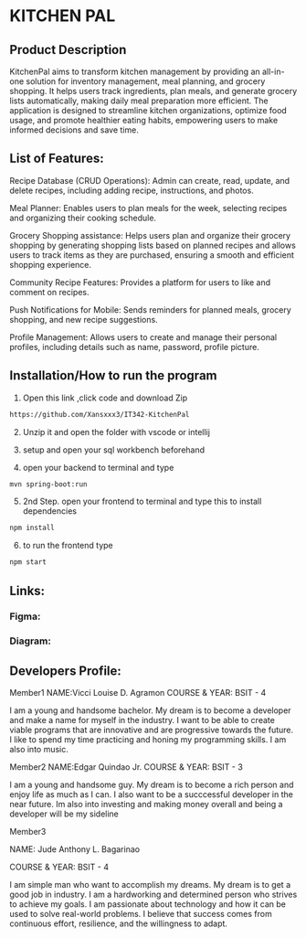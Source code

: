 

# KITCHEN PAL

## Product Description
KitchenPal aims to transform kitchen management by providing an all-in-one solution for inventory management, meal planning, and grocery shopping. It helps users track ingredients, plan meals, and generate grocery lists automatically, making daily meal preparation more efficient. The application is designed to streamline kitchen organizations, optimize food usage, and promote healthier eating habits, empowering users to make informed decisions and save time. 

## List of Features:
Recipe Database (CRUD Operations): Admin can create, read, update, and delete recipes, including adding recipe, instructions, and photos.

Meal Planner: Enables users to plan meals for the week, selecting recipes and organizing their cooking schedule. 

Grocery Shopping assistance: Helps users plan and organize their grocery shopping by generating shopping lists based on planned recipes and allows users to track items as they are purchased, ensuring a smooth and efficient shopping experience. 

Community Recipe Features: Provides a platform for users to like and comment on recipes.

Push Notifications for Mobile: Sends reminders for planned meals, grocery shopping, and new recipe suggestions.

Profile Management: Allows users to create and manage their personal profiles, including details such as name, password, profile picture.

## Installation/How to run the program

1. Open this link ,click code and download Zip
```bash
https://github.com/Xansxxx3/IT342-KitchenPal
```
2. Unzip it and open the folder with vscode or intellij 

3. setup and open your sql workbench beforehand 

4. open your backend to terminal and type
```bash
mvn spring-boot:run
```
5. 2nd Step. open your frontend to terminal and type this to install dependencies
```bash
npm install
```
6. to run the frontend type
```bash
npm start
```

## Links:

### Figma:

### Diagram:

## Developers Profile:

Member1
NAME:Vicci Louise D. Agramon
COURSE & YEAR: BSIT - 4

I am a young and handsome bachelor. My dream is to become a developer and make a name for myself in the industry. I want to be able to create viable programs that are innovative and are progressive towards the future. I like to spend my time practicing and honing my programming skills. I am also into music.

Member2
NAME:Edgar Quindao Jr. COURSE & YEAR: BSIT - 3

I am a young and handsome guy. My dream is to become a rich person and enjoy life as much as I can. I also want to be a succcessful developer in the near future. Im also into investing and making money overall and being a developer will be my sideline

Member3

NAME: Jude Anthony L. Bagarinao

COURSE & YEAR: BSIT - 4

I am simple man who want to accomplish my dreams. My dream is to get a good job in industry. I am a hardworking and determined person who strives to achieve my goals. I am passionate about technology and how it can be used to solve real-world problems. I believe that success comes from continuous effort, resilience, and the willingness to adapt.







